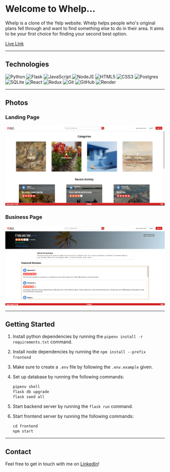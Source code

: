 # Welcome to Whelp...

Whelp is a clone of the Yelp website. Whelp helps people who's original plans fell through and want to find something else to do in their area. It aims to be your first choice for finding your second best option.

[Live Link](https://whelp.onrender.com/)

---

## Technologies

![Python](https://img.shields.io/badge/python-3670A0?style=for-the-badge&logo=python&logoColor=ffdd54)
![Flask](https://img.shields.io/badge/flask-%23000.svg?style=for-the-badge&logo=flask&logoColor=white)
![JavaScript](https://img.shields.io/badge/javascript-%23323330.svg?style=for-the-badge&logo=javascript&logoColor=%23F7DF1E)
![NodeJS](https://img.shields.io/badge/node.js-6DA55F?style=for-the-badge&logo=node.js&logoColor=white)
![HTML5](https://img.shields.io/badge/html5-%23E34F26.svg?style=for-the-badge&logo=html5&logoColor=white)
![CSS3](https://img.shields.io/badge/css3-%231572B6.svg?style=for-the-badge&logo=css3&logoColor=white)
![Postgres](https://img.shields.io/badge/postgres-%23316192.svg?style=for-the-badge&logo=postgresql&logoColor=white)
![SQLite](https://img.shields.io/badge/sqlite-%2307405e.svg?style=for-the-badge&logo=sqlite&logoColor=white)
![React](https://img.shields.io/badge/react-%2320232a.svg?style=for-the-badge&logo=react&logoColor=%2361DAFB)
![Redux](https://img.shields.io/badge/redux-%23593d88.svg?style=for-the-badge&logo=redux&logoColor=white)
![Git](https://img.shields.io/badge/git-%23F05033.svg?style=for-the-badge&logo=git&logoColor=white)
![GitHub](https://img.shields.io/badge/github-%23121011.svg?style=for-the-badge&logo=github&logoColor=white)
![Render](https://img.shields.io/badge/Render-%46E3B7.svg?style=for-the-badge&logo=render&logoColor=white)

---

## Photos

### Landing Page

![Landing](assets/landing.png)

### Business Page

![Business Page](assets/business.png)

---

## Getting Started

1. Install python dependencies by running the `pipenv install -r requirements.txt` command.

2. Install node dependencies by running the `npm install --prefix frontend`

3. Make sure to create a `.env` file by following the `.env.example` given.

4. Set up database by running the following commands:

   ```
   pipenv shell
   flask db upgrade
   flask seed all
   ```

5. Start backend server by running the `flask run` command.

6. Start frontend server by running the following commands:
   ```
   cd frontend
   npm start
   ```

---

## Contact

Feel free to get in touch with me on [LinkedIn](https://www.linkedin.com/in/roosevelt-burden-83982026b/)!
